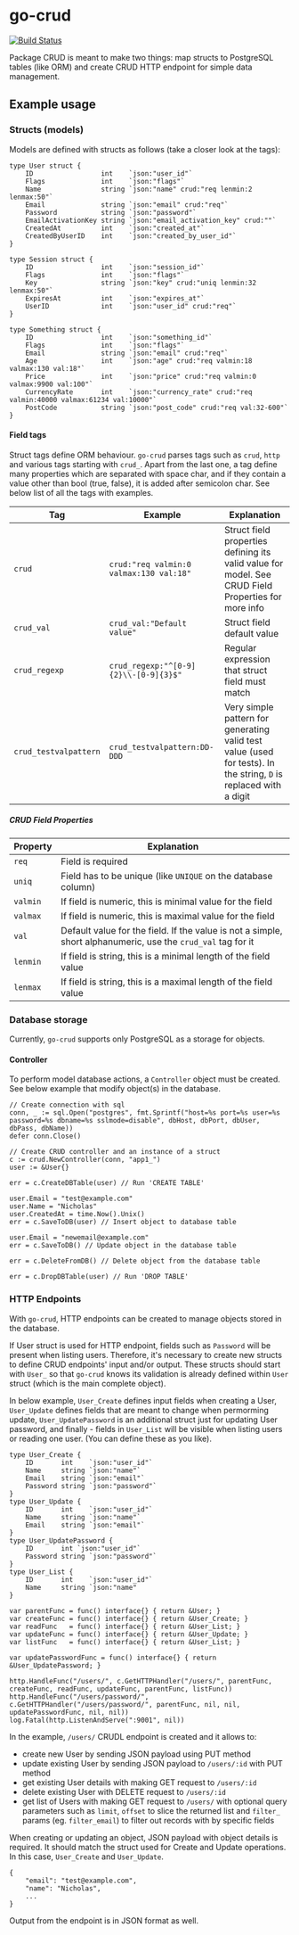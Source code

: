 # go-crud

[![Build Status](https://travis-ci.com/gen64/go-crud.svg?branch=main)](https://travis-ci.com/gen64/go-crud)

Package CRUD is meant to make two things: map structs to PostgreSQL tables
(like ORM) and create CRUD HTTP endpoint for simple data management.


## Example usage
### Structs (models)
Models are defined with structs as follows (take a closer look at the tags):

```
type User struct {
	ID                 int    `json:"user_id"`
	Flags              int    `json:"flags"`
	Name               string `json:"name" crud:"req lenmin:2 lenmax:50"`
	Email              string `json:"email" crud:"req"`
	Password           string `json:"password"`
	EmailActivationKey string `json:"email_activation_key" crud:""`
	CreatedAt          int    `json:"created_at"`
	CreatedByUserID    int    `json:"created_by_user_id"`
}

type Session struct {
	ID                 int    `json:"session_id"`
	Flags              int    `json:"flags"`
	Key                string `json:"key" crud:"uniq lenmin:32 lenmax:50"`
	ExpiresAt          int    `json:"expires_at"`
	UserID             int    `json:"user_id" crud:"req"`
}

type Something struct {
	ID                 int    `json:"something_id"`
	Flags              int    `json:"flags"`
	Email              string `json:"email" crud:"req"`
	Age                int    `json:"age" crud:"req valmin:18 valmax:130 val:18"`
	Price              int    `json:"price" crud:"req valmin:0 valmax:9900 val:100"`
	CurrencyRate       int    `json:"currency_rate" crud:"req valmin:40000 valmax:61234 val:10000"`
	PostCode           string `json:"post_code" crud:"req val:32-600"`
}
```


#### Field tags
Struct tags define ORM behaviour. `go-crud` parses tags such as `crud`, `http`
and various tags starting with `crud_`. Apart from the last one, a tag define
many properties which are separated with space char, and if they contain
a value other than bool (true, false), it is added after semicolon char.
See below list of all the tags with examples.

Tag | Example | Explanation
--- | --- | ---
`crud` | `crud:"req valmin:0 valmax:130 val:18"` | Struct field properties defining its valid value for model. See CRUD Field Properties for more info
`crud_val` | `crud_val:"Default value"` | Struct field default value
`crud_regexp` | `crud_regexp:"^[0-9]{2}\\-[0-9]{3}$"` | Regular expression that struct field must match
`crud_testvalpattern` | `crud_testvalpattern:DD-DDD` | Very simple pattern for generating valid test value (used for tests). In the string, `D` is replaced with a digit


##### CRUD Field Properties
Property | Explanation
--- | ---
`req` | Field is required
`uniq` | Field has to be unique (like `UNIQUE` on the database column)
`valmin` | If field is numeric, this is minimal value for the field
`valmax` | If field is numeric, this is maximal value for the field
`val` | Default value for the field. If the value is not a simple, short alphanumeric, use the `crud_val` tag for it
`lenmin` | If field is string, this is a minimal length of the field value
`lenmax` | If field is string, this is a maximal length of the field value


### Database storage
Currently, `go-crud` supports only PostgreSQL as a storage for objects. 

#### Controller
To perform model database actions, a `Controller` object must be created. See
below example that modify object(s) in the database.

```
// Create connection with sql
conn, _ := sql.Open("postgres", fmt.Sprintf("host=%s port=%s user=%s password=%s dbname=%s sslmode=disable", dbHost, dbPort, dbUser, dbPass, dbName))
defer conn.Close()

// Create CRUD controller and an instance of a struct
c := crud.NewController(conn, "app1_")
user := &User{}

err = c.CreateDBTable(user) // Run 'CREATE TABLE'

user.Email = "test@example.com"
user.Name = "Nicholas"
user.CreatedAt = time.Now().Unix()
err = c.SaveToDB(user) // Insert object to database table

user.Email = "newemail@example.com"
err = c.SaveToDB() // Update object in the database table

err = c.DeleteFromDB() // Delete object from the database table

err = c.DropDBTable(user) // Run 'DROP TABLE'
```

### HTTP Endpoints
With `go-crud`, HTTP endpoints can be created to manage objects stored in the
database.

If User struct is used for HTTP endpoint, fields such as `Password` will be
present when listing users. Therefore, it's necessary to create new
structs to define CRUD endpoints' input and/or output. These structs should
start with `User_` so that `go-crud` knows its validation is already defined
within `User` struct (which is the main complete object).

In below example, `User_Create` defines input fields when creating a User,
`User_Update` defines fields that are meant to change when permorming update,
`User_UpdatePassword` is an additional struct just for updating User password,
and finally - fields in `User_List` will be visible when listing users or
reading one user. (You can define these as you like).
```
type User_Create {
	ID       int    `json:"user_id"`
	Name     string `json:"name"`
	Email    string `json:"email"`
	Password string `json:"password"`
}
type User_Update {
	ID       int    `json:"user_id"`
	Name     string `json:"name"`
	Email    string `json:"email"`
}
type User_UpdatePassword {
	ID       int `json:"user_id"`
	Password string `json:"password"`
}
type User_List {
	ID       int    `json:"user_id"`
	Name     string `json:"name"
}
```

```
var parentFunc = func() interface{} { return &User; }
var createFunc = func() interface{} { return &User_Create; }
var readFunc   = func() interface{} { return &User_List; }
var updateFunc = func() interface{} { return &User_Update; }
var listFunc   = func() interface{} { return &User_List; }

var updatePasswordFunc = func() interface{} { return &User_UpdatePassword; }

http.HandleFunc("/users/", c.GetHTTPHandler("/users/", parentFunc, createFunc, readFunc, updateFunc, parentFunc, listFunc))
http.HandleFunc("/users/password/", c.GetHTTPHandler("/users/password/", parentFunc, nil, nil, updatePasswordFunc, nil, nil))
log.Fatal(http.ListenAndServe(":9001", nil))
```

In the example, `/users/` CRUDL endpoint is created and it allows to:
* create new User by sending JSON payload using PUT method
* update existing User by sending JSON payload to `/users/:id` with PUT method
* get existing User details with making GET request to `/users/:id`
* delete existing User with DELETE request to `/users/:id`
* get list of Users with making GET request to `/users/` with optional query parameters such as `limit`, `offset` to slice the returned list and `filter_` params (eg. `filter_email`) to filter out records with by specific fields

When creating or updating an object, JSON payload with object details is
required. It should match the struct used for Create and Update operations.
In this case, `User_Create` and `User_Update`.

```
{
	"email": "test@example.com",
	"name": "Nicholas",
	...
}
```

Output from the endpoint is in JSON format as well.
